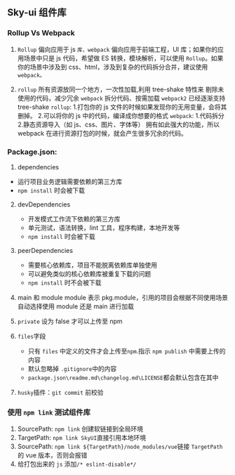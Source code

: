 ## Sky-ui 组件库

### Rollup Vs Webpack

1. `Rollup` 偏向应用于 js `库，webpack` 偏向应用于前端工程，UI 库；如果你的应用场景中只是 js 代码，希望做 ES 转换，模块解析，可以使用 `Rollup`。如果你的场景中涉及到 css、html，涉及到复杂的代码拆分合并，建议使用 `webpack。`

2. `rollup` 所有资源放同一个地方，一次性加载,利用 tree-shake 特性来 剔除未使用的代码，减少冗余
   `webpack` 拆分代码、按需加载 `webpack2` 已经逐渐支持 tree-shake
   `rollup`: 1.打包你的 js 文件的时候如果发现你的无用变量，会将其删掉。 2.可以将你的 js 中的代码，编译成你想要的格式
   `webpack`: 1.代码拆分 2.静态资源导入（如 js、css、图片、字体等）
   拥有如此强大的功能，所以 webpack 在进行资源打包的时候，就会产生很多冗余的代码。

### Package.json:

1. dependencies

- 运行项目业务逻辑需要依赖的第三方库
- `npm install` 时会被下载

2. devDependencies

   - 开发模式工作流下依赖的第三方库
   - 单元测试，语法转换，lint 工具，程序构建，本地开发等
   - `npm install` 时会被下载

3. peerDependencies

   - 需要核心依赖库，项目不能脱离依赖库单独使用
   - 可以避免类似的核心依赖库被重复下载的问题
   - `npm install` 时不会被下载

4. main 和 module
   module 表示 pkg.module，引用的项目会根据不同使用场景自动选择使用 module 还是 main 进行加载
5. `private` 设为 false 才可以上传至 npm
6. `files`字段
   - 只有 `files` 中定义的文件才会上传至`npm`.指示 `npm publish` 中需要上传的内容
   - 默认忽略掉 `.gitignore`中的内容
   - `package.json\readme.md\changelog.md\LICENSE`都会默认包含在其中
7. `husky`插件：`git commit` 前校验

### 使用 `npm link` 测试组件库

1. SourcePath: `npm link` 创建软链接到全局环境
2. TargetPath: `npm link SkyUI`直接引用本地环境
3. SourcePath: `npm link ${TargetPath}/node_modules/vue`链接 `TargetPath` 的 vue 版本，否则会报错
4. 给打包出来的 `js` 添加`/* eslint-disable*/`
